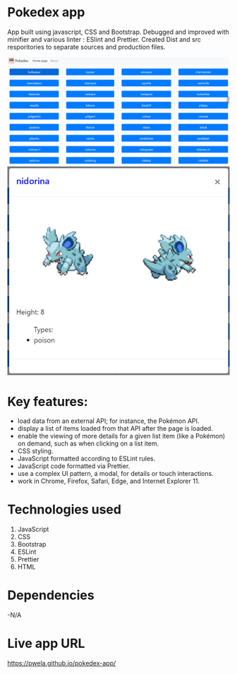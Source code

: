 # Pokedex app

App built using javascript, CSS and Bootstrap.
Debugged and improved with minifier and various linter : ESlint and Prettier.
Created Dist and src resporitories to separate sources and production files.

<div> 
<img alt="homescreen screenshoot" src="/assets/homepage.png"/>
<img alt="Poke details screenshoot" src="/assets/poke-details.png"/>
</div>

# Key features:

- load data from an external API; for instance, the Pokémon API.
- display a list of items loaded from that API after the page is loaded.
- enable the viewing of more details for a given list item (like a Pokémon) on demand, such as when clicking on a list item.
- CSS styling.
- JavaScript formatted according to ESLint rules.
- JavaScript code formatted via Prettier.
- use a complex UI pattern, a modal, for details or touch interactions.
- work in Chrome, Firefox, Safari, Edge, and Internet Explorer 11.

# Technologies used

1. JavaScript
2. CSS
3. Bootstrap
4. ESLint
5. Prettier
6. HTML

# Dependencies

-N/A

# Live app URL

https://pwela.github.io/pokedex-app/
